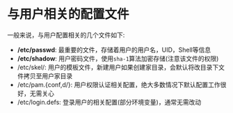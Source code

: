 # 与用户相关的配置文件

一般来说，与用户配置相关的几个文件如下:

* **/etc/passwd**: 最重要的文件，存储着用户的用户名，UID，Shell等信息
* **/etc/shadow**: 用户密码文件，使用``sha-1``算法加密存储(注意该文件的权限)
* /etc/skel/: 用户的模板文件，新建用户如果创建家目录，会默认将改目录下文件拷贝至用户家目录
* /etc/pam.{conf,d/}: 用户权限认证相关配置，绝大多数情况下默认配置工作很好，无需关心
* /etc/login.defs: 登录用户的相关配置(部分环境变量)，通常无需改动
